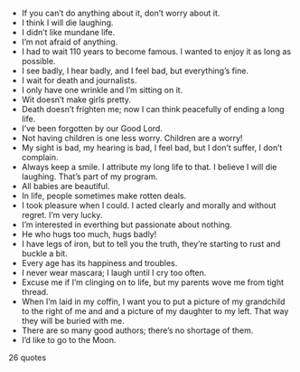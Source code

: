  - If you can’t do anything about it, don’t worry about it.
 - I think I will die laughing.
 - I didn’t like mundane life.
 - I’m not afraid of anything.
 - I had to wait 110 years to become famous. I wanted to enjoy it as long as possible.
 - I see badly, I hear badly, and I feel bad, but everything’s fine.
 - I wait for death and journalists.
 - I only have one wrinkle and I’m sitting on it.
 - Wit doesn’t make girls pretty.
 - Death doesn’t frighten me; now I can think peacefully of ending a long life.
 - I’ve been forgotten by our Good Lord.
 - Not having children is one less worry. Children are a worry!
 - My sight is bad, my hearing is bad, I feel bad, but I don’t suffer, I don’t complain.
 - Always keep a smile. I attribute my long life to that. I believe I will die laughing. That’s part of my program.
 - All babies are beautiful.
 - In life, people sometimes make rotten deals.
 - I took pleasure when I could. I acted clearly and morally and without regret. I’m very lucky.
 - I’m interested in everthing but passionate about nothing.
 - He who hugs too much, hugs badly!
 - I have legs of iron, but to tell you the truth, they’re starting to rust and buckle a bit.
 - Every age has its happiness and troubles.
 - I never wear mascara; I laugh until I cry too often.
 - Excuse me if I’m clinging on to life, but my parents wove me from tight thread.
 - When I’m laid in my coffin, I want you to put a picture of my grandchild to the right of me and and a picture of my daughter to my left. That way they will be buried with me.
 - There are so many good authors; there’s no shortage of them.
 - I’d like to go to the Moon.

26 quotes